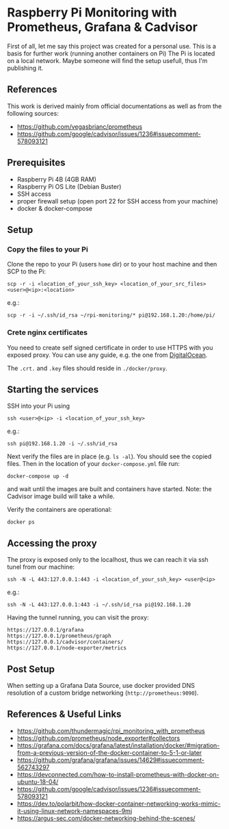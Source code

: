 
# Raspberry Pi Monitoring with Prometheus, Grafana & Cadvisor

First of all, let me say this project was created for a personal use. This is a basis for further work (running another containers on Pi) The Pi is located on a local network. Maybe someone will find the setup usefull, thus I'm publishing it.

## References

This work is derived mainly from official documentations as well as from the following sources:
* https://github.com/vegasbrianc/prometheus
* https://github.com/google/cadvisor/issues/1236#issuecomment-578093121

## Prerequisites

* Raspberry Pi 4B (4GB RAM)  
* Raspberry Pi OS Lite (Debian Buster)
* SSH access  
* proper firewall setup (open port 22 for SSH access from your machine)
* docker & docker-compose  

## Setup

### Copy the files to your Pi

Clone the repo to your Pi (users `home` dir) or to your host machine and then SCP to the Pi:

```
scp -r -i <location_of_your_ssh_key> <location_of_your_src_files> <user>@<ip>:<location>
```

e.g.:
```
scp -r -i ~/.ssh/id_rsa ~/rpi-monitoring/* pi@192.168.1.20:/home/pi/
```

### Crete nginx certificates

You need to create self signed certificate in order to use HTTPS with you exposed proxy. You can use any guide, e.g. the one from [DigitalOcean](https://www.digitalocean.com/community/tutorials/how-to-create-a-self-signed-ssl-certificate-for-nginx-in-ubuntu-16-04).

The `.crt.` and `.key` files should reside in `./docker/proxy`.

## Starting the services

SSH into your Pi using

```
ssh <user>@<ip> -i <location_of_your_ssh_key>
```

e.g.:
```
ssh pi@192.168.1.20 -i ~/.ssh/id_rsa
```

Next verify the files are in place (e.g. `ls -al`). You should see the copied files.
Then in the location of your `docker-compose.yml` file run:

`docker-compose up -d`  

and wait until the images are built and containers have started. Note: the Cadvisor image build will take a while.

Verify the containers are operational:

```
docker ps
```

## Accessing the proxy

The proxy is exposed only to the localhost, thus we can reach it via ssh tunel from our machine:

```
ssh -N -L 443:127.0.0.1:443 -i <location_of_your_ssh_key> <user@<ip>
```

e.g.:
```
ssh -N -L 443:127.0.0.1:443 -i ~/.ssh/id_rsa pi@192.168.1.20
```

Having the tunnel running, you can visit the proxy:

```
https://127.0.0.1/grafana
https://127.0.0.1/prometheus/graph
https://127.0.0.1/cadvisor/containers/
https://127.0.0.1/node-exporter/metrics
```

## Post Setup

When setting up a Grafana Data Source, use docker provided DNS resolution of a custom bridge networking (`http://prometheus:9090`). 

## References & Useful Links

* https://github.com/thundermagic/rpi_monitoring_with_prometheus
* https://github.com/prometheus/node_exporter#collectors
* https://grafana.com/docs/grafana/latest/installation/docker/#migration-from-a-previous-version-of-the-docker-container-to-5-1-or-later
* https://github.com/grafana/grafana/issues/14629#issuecomment-562743297
* https://devconnected.com/how-to-install-prometheus-with-docker-on-ubuntu-18-04/
* https://github.com/google/cadvisor/issues/1236#issuecomment-578093121
* https://dev.to/polarbit/how-docker-container-networking-works-mimic-it-using-linux-network-namespaces-9mj
* https://argus-sec.com/docker-networking-behind-the-scenes/